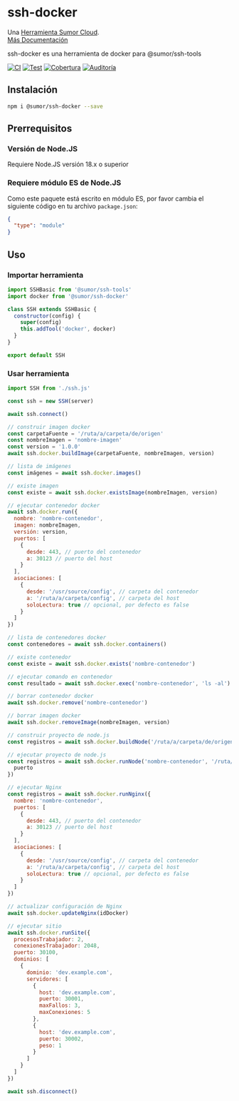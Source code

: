 # ssh-docker

Una [Herramienta Sumor Cloud](https://sumor.cloud).  
[Más Documentación](https://sumor.cloud/ssh-docker)

ssh-docker es una herramienta de docker para @sumor/ssh-tools

[![CI](https://github.com/sumor-cloud/ssh-docker/actions/workflows/ci.yml/badge.svg)](https://github.com/sumor-cloud/ssh-docker/actions/workflows/ci.yml)
[![Test](https://github.com/sumor-cloud/ssh-docker/actions/workflows/ut.yml/badge.svg)](https://github.com/sumor-cloud/ssh-docker/actions/workflows/ut.yml)
[![Cobertura](https://github.com/sumor-cloud/ssh-docker/actions/workflows/coverage.yml/badge.svg)](https://github.com/sumor-cloud/ssh-docker/actions/workflows/coverage.yml)
[![Auditoría](https://github.com/sumor-cloud/ssh-docker/actions/workflows/audit.yml/badge.svg)](https://github.com/sumor-cloud/ssh-docker/actions/workflows/audit.yml)

## Instalación

```bash
npm i @sumor/ssh-docker --save
```

## Prerrequisitos

### Versión de Node.JS

Requiere Node.JS versión 18.x o superior

### Requiere módulo ES de Node.JS

Como este paquete está escrito en módulo ES,
por favor cambia el siguiente código en tu archivo `package.json`:

```json
{
  "type": "module"
}
```

## Uso

### Importar herramienta

```js
import SSHBasic from '@sumor/ssh-tools'
import docker from '@sumor/ssh-docker'

class SSH extends SSHBasic {
  constructor(config) {
    super(config)
    this.addTool('docker', docker)
  }
}

export default SSH
```

### Usar herramienta

```js
import SSH from './ssh.js'

const ssh = new SSH(server)

await ssh.connect()

// construir imagen docker
const carpetaFuente = '/ruta/a/carpeta/de/origen'
const nombreImagen = 'nombre-imagen'
const version = '1.0.0'
await ssh.docker.buildImage(carpetaFuente, nombreImagen, version)

// lista de imágenes
const imágenes = await ssh.docker.images()

// existe imagen
const existe = await ssh.docker.existsImage(nombreImagen, version)

// ejecutar contenedor docker
await ssh.docker.run({
  nombre: 'nombre-contenedor',
  imagen: nombreImagen,
  versión: version,
  puertos: [
    {
      desde: 443, // puerto del contenedor
      a: 30123 // puerto del host
    }
  ],
  asociaciones: [
    {
      desde: '/usr/source/config', // carpeta del contenedor
      a: '/ruta/a/carpeta/config', // carpeta del host
      soloLectura: true // opcional, por defecto es false
    }
  ]
})

// lista de contenedores docker
const contenedores = await ssh.docker.containers()

// existe contenedor
const existe = await ssh.docker.exists('nombre-contenedor')

// ejecutar comando en contenedor
const resultado = await ssh.docker.exec('nombre-contenedor', 'ls -al')

// borrar contenedor docker
await ssh.docker.remove('nombre-contenedor')

// borrar imagen docker
await ssh.docker.removeImage(nombreImagen, version)

// construir proyecto de node.js
const registros = await ssh.docker.buildNode('/ruta/a/carpeta/de/origen')

// ejecutar proyecto de node.js
const registros = await ssh.docker.runNode('nombre-contenedor', '/ruta/a/carpeta/de/origen', {
  puerto
})

// ejecutar Nginx
const registros = await ssh.docker.runNginx({
  nombre: 'nombre-contenedor',
  puertos: [
    {
      desde: 443, // puerto del contenedor
      a: 30123 // puerto del host
    }
  ],
  asociaciones: [
    {
      desde: '/usr/source/config', // carpeta del contenedor
      a: '/ruta/a/carpeta/config', // carpeta del host
      soloLectura: true // opcional, por defecto es false
    }
  ]
})

// actualizar configuración de Nginx
await ssh.docker.updateNginx(idDocker)

// ejecutar sitio
await ssh.docker.runSite({
  procesosTrabajador: 2,
  conexionesTrabajador: 2048,
  puerto: 30100,
  dominios: [
    {
      dominio: 'dev.example.com',
      servidores: [
        {
          host: 'dev.example.com',
          puerto: 30001,
          maxFallos: 3,
          maxConexiones: 5
        },
        {
          host: 'dev.example.com',
          puerto: 30002,
          peso: 1
        }
      ]
    }
  ]
})

await ssh.disconnect()
```
